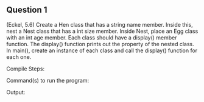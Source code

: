 ## Question 1

(Eckel, 5.6) Create a Hen class that has a string name member. Inside this, nest a Nest class that has a int size member. Inside Nest, place an Egg class with an int age member. Each class should have a display() member function. The display() function prints out the property of the nested class. In main(), create an instance of each class and call the display() function for each one.

Compile Steps: 

Command(s) to run the program:

Output:

